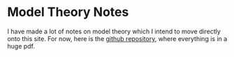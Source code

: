 Model Theory Notes
==================

I have made a lot of notes on model theory which I intend to 
move directly onto this site.
For now, here is the [github repository](https://github.com/Jlh18/model_theory_notes),
where everything is in a huge pdf.
